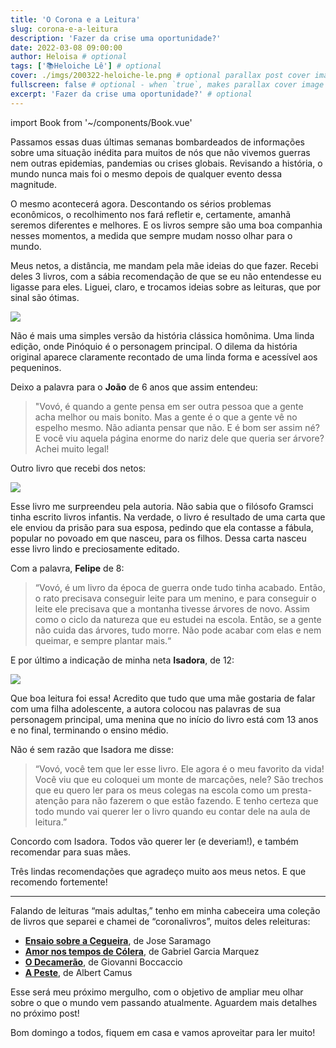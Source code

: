 ```yaml
---
title: 'O Corona e a Leitura'
slug: corona-e-a-leitura
description: 'Fazer da crise uma oportunidade?'
date: 2022-03-08 09:00:00
author: Heloisa # optional
tags: ['📚Heloiche Lê'] # optional
cover: ./imgs/200322-heloiche-le.png # optional parallax post cover image
fullscreen: false # optional - when `true`, makes parallax cover image take up full viewport height
excerpt: 'Fazer da crise uma oportunidade?' # optional
---
```


import Book from '~/components/Book.vue'

Passamos essas duas últimas semanas bombardeados de informações sobre uma situação inédita para muitos de nós que não vivemos guerras nem outras epidemias, pandemias ou crises globais. Revisando a história, o mundo nunca mais foi o mesmo depois de qualquer evento dessa magnitude.

O mesmo acontecerá agora. Descontando os sérios problemas econômicos, o recolhimento nos fará refletir e, certamente, amanhã seremos diferentes e melhores. E os livros sempre são uma boa companhia nesses momentos, a medida que sempre mudam nosso olhar para o mundo.

Meus netos, a distância, me mandam pela mãe ideias do que fazer. Recebi deles 3 livros, com a sábia recomendação de que se eu não entendesse eu ligasse para eles. Liguei, claro, e trocamos ideias sobre as leituras, que por sinal são ótimas.

<book title="Pinóquio: O livro das pequenas verdades" author="Alexandre Rampazo" link="https://amzn.to/2U7KbdN">
<a target="_blank"  href="https://www.amazon.com.br/gp/product/8575596977/ref=as_li_tl?ie=UTF8&camp=1789&creative=9325&creativeASIN=8575596977&linkCode=as2&tag=heloiche-20&linkId=89aa1250676b81dddc5061da7358190a"><img border="0" src="//ws-na.amazon-adsystem.com/widgets/q?_encoding=UTF8&MarketPlace=BR&ASIN=8575596977&ServiceVersion=20070822&ID=AsinImage&WS=1&Format=_SL250_&tag=heloiche-20" ></a>
</book>

Não é mais uma simples versão da história clássica homônima. Uma linda edição, onde Pinóquio é o personagem principal. O dilema da história original aparece claramente recontado de uma linda forma e acessível aos pequeninos.

Deixo a palavra para o **João** de 6 anos que assim entendeu:

> "Vovó, é quando a gente pensa em ser outra pessoa que a gente acha melhor ou mais bonito. Mas a gente é o que a gente vê no espelho mesmo. Não adianta pensar que não. E é bom ser assim né?
> E você viu aquela página enorme do nariz dele que queria ser árvore? Achei muito legal!

Outro livro que recebi dos netos:

<book title="O Rato e a montanha" author="Antonio Gramsci e Laia Domènech" link="https://amzn.to/33D6N96">
<a href="https://www.amazon.com.br/gp/product/8575596179/ref=as_li_ss_il?ie=UTF8&&linkCode=li3&tag=heloiche-20&linkId=7731ae4e8afb93d025b4d195f8925c87&language=pt_BR" target="_blank"><img border="0" src="//ws-na.amazon-adsystem.com/widgets/q?_encoding=UTF8&ASIN=8575596179&Format=_SL250_&ID=AsinImage&MarketPlace=BR&ServiceVersion=20070822&WS=1&tag=heloiche-20&language=pt_BR" ></a>
</book>

Esse livro me surpreendeu pela autoria. Não sabia que o filósofo Gramsci tinha escrito livros infantis. Na verdade, o livro é resultado de uma carta que ele enviou da prisão para sua esposa, pedindo que ela contasse a fábula, popular no povoado em que nasceu, para os filhos. Dessa carta nasceu esse livro lindo e preciosamente editado.

Com a palavra, **Felipe** de 8:

> “Vovó, é um livro da época de guerra onde tudo tinha acabado. Então, o rato precisava conseguir leite para um menino, e para conseguir o leite ele precisava que a montanha tivesse árvores de novo. Assim como o ciclo da natureza que eu estudei na escola. Então, se a gente não cuida das árvores, tudo morre. Não pode acabar com elas e nem queimar, e sempre plantar mais.“

E por último a indicação de minha neta **Isadora**, de 12:

<book title="Minha vida não é cor-de-rosa" author="Penélope Martins" link="https://amzn.to/39c1v5I">
<a target="_blank"  href="https://www.amazon.com.br/gp/product/8510067740/ref=as_li_tl?ie=UTF8&camp=1789&creative=9325&creativeASIN=8510067740&linkCode=as2&tag=heloiche-20&linkId=07d3fc2c34d0fac5f587c797df2f492a"><img border="0" src="//ws-na.amazon-adsystem.com/widgets/q?_encoding=UTF8&MarketPlace=BR&ASIN=8510067740&ServiceVersion=20070822&ID=AsinImage&WS=1&Format=_SL250_&tag=heloiche-20" ></a>
</book>

Que boa leitura foi essa! Acredito que tudo que uma mãe gostaria de falar com uma filha adolescente, a autora colocou nas palavras de sua personagem principal, uma menina que no início do livro está com 13 anos e no final, terminando o ensino médio.

Não é sem razão que Isadora me disse:

> “Vovó, você tem que ler esse livro. Ele agora é o meu favorito da vida! Você viu que eu coloquei um monte de marcações, nele? São trechos que eu quero ler para os meus colegas na escola como um presta-atenção para não fazerem o que estão fazendo. E tenho certeza que todo mundo vai querer ler o livro quando eu contar dele na aula de leitura.”

Concordo com Isadora. Todos vão querer ler (e deveriam!), e também recomendar para suas mães.

Três lindas recomendações que agradeço muito aos meus netos. E que recomendo fortemente!

---

Falando de leituras “mais adultas,” tenho em minha cabeceira uma coleção de livros que separei e chamei de “coronalivros”, muitos deles releituras:

- **[Ensaio sobre a Cegueira](https://amzn.to/3a95BNx)**, de Jose Saramago
- **[Amor nos tempos de Cólera](https://amzn.to/2U77tk4)**, de Gabriel Garcia Marquez
- **[O Decamerão](https://amzn.to/3bgYkeB)**, de Giovanni Boccaccio
- **[A Peste](https://amzn.to/3bm0ppL)**, de Albert Camus

Esse será meu próximo mergulho, com o objetivo de ampliar meu olhar sobre o que o mundo vem passando atualmente. Aguardem mais detalhes no próximo post!

Bom domingo a todos, fiquem em casa e vamos aproveitar para ler muito!
